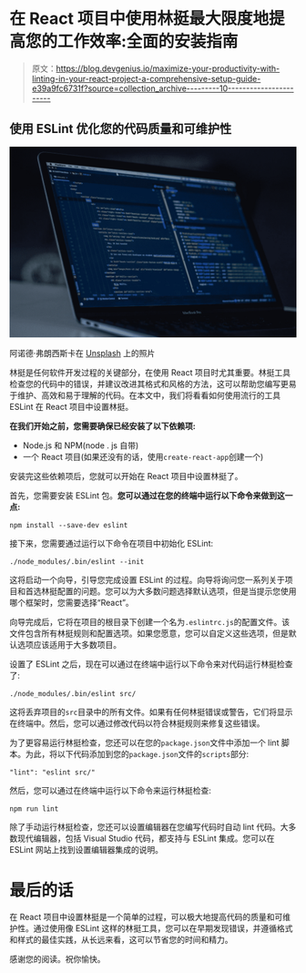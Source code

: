 # 在 React 项目中使用林挺最大限度地提高您的工作效率:全面的安装指南

> 原文：<https://blog.devgenius.io/maximize-your-productivity-with-linting-in-your-react-project-a-comprehensive-setup-guide-e39a9fc6731f?source=collection_archive---------10----------------------->

## 使用 ESLint 优化您的代码质量和可维护性

![](img/090b3c5ffe19cd267716f8cfad429f1e.png)

阿诺德·弗朗西斯卡在 [Unsplash](https://unsplash.com?utm_source=medium&utm_medium=referral) 上的照片

林挺是任何软件开发过程的关键部分，在使用 React 项目时尤其重要。林挺工具检查您的代码中的错误，并建议改进其格式和风格的方法，这可以帮助您编写更易于维护、高效和易于理解的代码。在本文中，我们将看看如何使用流行的工具 ESLint 在 React 项目中设置林挺。

**在我们开始之前，您需要确保已经安装了以下依赖项:**

*   Node.js 和 NPM(node . js 自带)
*   一个 React 项目(如果还没有的话，使用`create-react-app`创建一个)

安装完这些依赖项后，您就可以开始在 React 项目中设置林挺了。

首先，您需要安装 ESLint 包。**您可以通过在您的终端中运行以下命令来做到这一点:**

```
npm install --save-dev eslint
```

接下来，您需要通过运行以下命令在项目中初始化 ESLint:

```
./node_modules/.bin/eslint --init
```

这将启动一个向导，引导您完成设置 ESLint 的过程。向导将询问您一系列关于项目和首选林挺配置的问题。您可以为大多数问题选择默认选项，但是当提示您使用哪个框架时，您需要选择“React”。

向导完成后，它将在项目的根目录下创建一个名为`.eslintrc.js`的配置文件。该文件包含所有林挺规则和配置选项。如果您愿意，您可以自定义这些选项，但是默认选项应该适用于大多数项目。

设置了 ESLint 之后，现在可以通过在终端中运行以下命令来对代码运行林挺检查了:

```
./node_modules/.bin/eslint src/
```

这将丢弃项目的`src`目录中的所有文件。如果有任何林挺错误或警告，它们将显示在终端中。然后，您可以通过修改代码以符合林挺规则来修复这些错误。

为了更容易运行林挺检查，您还可以在您的`package.json`文件中添加一个 lint 脚本。为此，将以下代码添加到您的`package.json`文件的`scripts`部分:

```
"lint": "eslint src/"
```

然后，您可以通过在终端中运行以下命令来运行林挺检查:

```
npm run lint
```

除了手动运行林挺检查，您还可以设置编辑器在您编写代码时自动 lint 代码。大多数现代编辑器，包括 Visual Studio 代码，都支持与 ESLint 集成。您可以在 ESLint 网站上找到设置编辑器集成的说明。

# 最后的话

在 React 项目中设置林挺是一个简单的过程，可以极大地提高代码的质量和可维护性。通过使用像 ESLint 这样的林挺工具，您可以在早期发现错误，并遵循格式和样式的最佳实践，从长远来看，这可以节省您的时间和精力。

感谢您的阅读。祝你愉快。